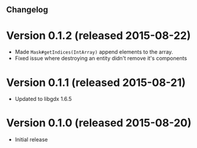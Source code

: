 ## Changelog

# Version 0.1.2 (released 2015-08-22)
- Made `Mask#getIndices(IntArray)` append elements to the array.
- Fixed issue where destroying an entity didn't remove it's components

# Version 0.1.1 (released 2015-08-21)
- Updated to libgdx 1.6.5

# Version 0.1.0 (released 2015-08-20)
- Initial release
